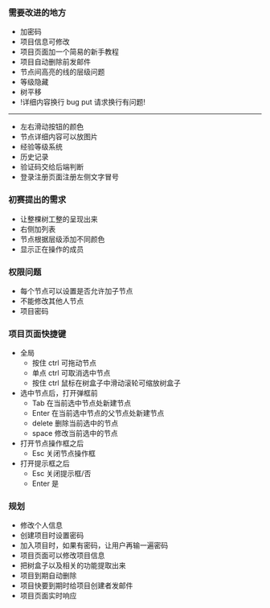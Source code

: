 ### 需要改进的地方

- 加密码
- 项目信息可修改
- 项目页面加一个简易的新手教程
- 项目自动删除前发邮件
- 节点间高亮的线的层级问题
- 等级隐藏
- 树平移
- !详细内容换行 bug put 请求换行有问题!

---

- 左右滑动按钮的颜色
- 节点详细内容可以放图片
- 经验等级系统
- 历史记录
- 验证码交给后端判断
- 登录注册页面注册左侧文字冒号

### 初赛提出的需求

- 让整棵树工整的呈现出来
- 右侧加列表
- 节点根据层级添加不同颜色
- 显示正在操作的成员

### 权限问题

- 每个节点可以设置是否允许加子节点
- 不能修改其他人节点
- 项目密码

### 项目页面快捷键

- 全局
  - 按住 ctrl 可拖动节点
  - 单点 ctrl 可取消选中节点
  - 按住 ctrl 鼠标在树盒子中滑动滚轮可缩放树盒子
- 选中节点后，打开弹框前
  - Tab 在当前选中节点处新建节点
  - Enter 在当前选中节点的父节点处新建节点
  - delete 删除当前选中的节点
  - space 修改当前选中的节点
- 打开节点操作框之后
  - Esc 关闭节点操作框
- 打开提示框之后
  - Esc 关闭提示框/否
  - Enter 是

### 规划

- 修改个人信息
- 创建项目时设置密码
- 加入项目时，如果有密码，让用户再输一遍密码
- 项目页面可以修改项目信息
- 把树盒子以及相关的功能提取出来
- 项目到期自动删除
- 项目快要到期时给项目创建者发邮件
- 项目页面实时响应
